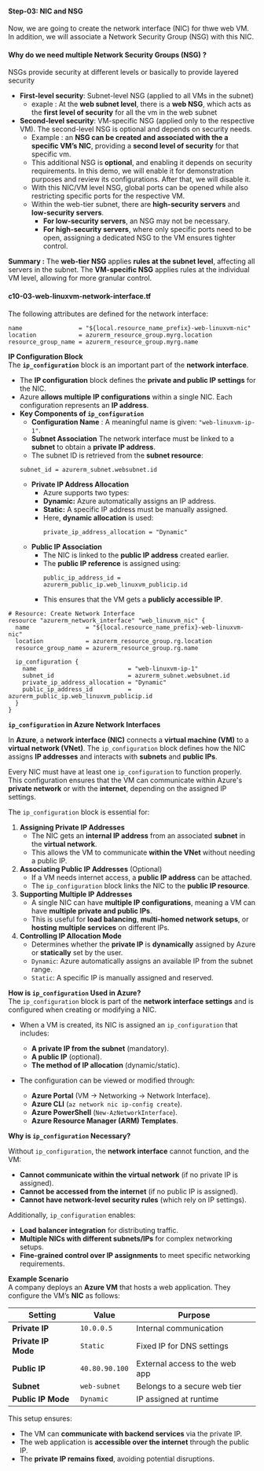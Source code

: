 #### **Step-03: NIC and NSG**
Now, we are going to create the network interface (NIC) for thwe web VM. In addition, we will associate a Network Security Group (NSG) with this NIC.  

#### **Why do we need multiple Network Security Groups (NSG) ?**
NSGs provide security at different levels or basically to provide layered security
- **First-level security**: Subnet-level NSG (applied to all VMs in the subnet)
    - exaple : At the **web subnet level**, there is a **web NSG**, which acts as the **first level of security** for all the vm in the web subnet
- **Second-level security**: VM-specific NSG (applied only to the respective VM).
The second-level NSG is optional and depends on security needs.
    - Example : an **NSG can be created and associated with the a specific VM’s NIC**, providing a **second level of security** for that specific vm.  
    - This additional NSG is **optional**, and enabling it depends on security requirements. In this demo, we will enable it for demonstration purposes and review its configurations. After that, we will disable it.  
    - With this NIC/VM level NSG, global ports can be opened while also restricting specific ports for the respective VM. 
    - Within the web-tier subnet, there are **high-security servers** and **low-security servers**.  
        - **For low-security servers**, an NSG may not be necessary.  
        - **For high-security servers**, where only specific ports need to be open, assigning a dedicated NSG to the VM ensures tighter control.  

**Summary :** The **web-tier NSG** applies **rules at the subnet level**, affecting all servers in the subnet. The **VM-specific NSG** applies rules at the individual VM level, allowing for more granular control.  


#### c10-03-web-linuxvm-network-interface.tf
The following attributes are defined for the network interface:  

```hcl
name                = "${local.resource_name_prefix}-web-linuxvm-nic"
location            = azurerm_resource_group.myrg.location
resource_group_name = azurerm_resource_group.myrg.name
```
**IP Configuration Block**  
The **`ip_configuration`** block is an important part of the **network interface**.  
- The **IP configuration** block defines the **private and public IP settings** for the NIC.  
- Azure **allows multiple IP configurations** within a single NIC. Each configuration represents an **IP address**.  
- **Key Components of `ip_configuration`**  
    - **Configuration Name** : A meaningful name is given: `"web-linuxvm-ip-1"`.  
    - **Subnet Association**   The network interface must be linked to a **subnet** to obtain a **private IP address**.  
    - The subnet ID is retrieved from the **subnet resource**:  
     ```hcl
     subnet_id = azurerm_subnet.websubnet.id
     ```
    - **Private IP Address Allocation**  
        - Azure supports two types:  
        - **Dynamic:** Azure automatically assigns an IP address.  
        - **Static:** A specific IP address must be manually assigned.  
        - Here, **dynamic allocation** is used:  
            ```hcl
            private_ip_address_allocation = "Dynamic"
            ```
    - **Public IP Association**  
        - The NIC is linked to the **public IP address** created earlier.  
        - The **public IP reference** is assigned using:  
            ```hcl
            public_ip_address_id = azurerm_public_ip.web_linuxvm_publicip.id
            ```
        - This ensures that the VM gets a **publicly accessible IP**.  

```hcl
# Resource: Create Network Interface
resource "azurerm_network_interface" "web_linuxvm_nic" {
  name                = "${local.resource_name_prefix}-web-linuxvm-nic"
  location            = azurerm_resource_group.rg.location
  resource_group_name = azurerm_resource_group.rg.name

  ip_configuration {
    name                          = "web-linuxvm-ip-1"
    subnet_id                     = azurerm_subnet.websubnet.id
    private_ip_address_allocation = "Dynamic"
    public_ip_address_id          = azurerm_public_ip.web_linuxvm_publicip.id 
  }
}
```

**`ip_configuration` in Azure Network Interfaces**  

In **Azure**, a **network interface (NIC)** connects a **virtual machine (VM)** to a **virtual network (VNet)**. The `ip_configuration` block defines how the NIC assigns **IP addresses** and interacts with **subnets** and **public IPs**.  

Every NIC must have at least one `ip_configuration` to function properly. This configuration ensures that the VM can communicate within Azure's **private network** or with the **internet**, depending on the assigned IP settings.  


The `ip_configuration` block is essential for:  

1. **Assigning Private IP Addresses**  
   - The NIC gets an **internal IP address** from an associated **subnet** in the **virtual network**.  
   - This allows the VM to communicate **within the VNet** without needing a public IP.  
2. **Associating Public IP Addresses** (Optional)  
   - If a VM needs internet access, a **public IP address** can be attached.  
   - The `ip_configuration` block links the NIC to the **public IP resource**.  
3. **Supporting Multiple IP Addresses**  
   - A single NIC can have **multiple IP configurations**, meaning a VM can have **multiple private and public IPs**.  
   - This is useful for **load balancing**, **multi-homed network setups**, or **hosting multiple services** on different IPs.  
4. **Controlling IP Allocation Mode**  
   - Determines whether the **private IP** is **dynamically** assigned by Azure or **statically** set by the user.  
   - `Dynamic`: Azure automatically assigns an available IP from the subnet range.  
   - `Static`: A specific IP is manually assigned and reserved.  

**How is `ip_configuration` Used in Azure?**  
The `ip_configuration` block is part of the **network interface settings** and is configured when creating or modifying a NIC.  

- When a VM is created, its NIC is assigned an `ip_configuration` that includes:  
  - **A private IP from the subnet** (mandatory).  
  - **A public IP** (optional).  
  - **The method of IP allocation** (dynamic/static).  

- The configuration can be viewed or modified through:  
  - **Azure Portal** (VM → Networking → Network Interface).  
  - **Azure CLI** (`az network nic ip-config create`).  
  - **Azure PowerShell** (`New-AzNetworkInterface`).  
  - **Azure Resource Manager (ARM) Templates**.  

**Why is `ip_configuration` Necessary?**  

Without `ip_configuration`, the **network interface** cannot function, and the VM:  

- **Cannot communicate within the virtual network** (if no private IP is assigned).  
- **Cannot be accessed from the internet** (if no public IP is assigned).  
- **Cannot have network-level security rules** (which rely on IP settings).  

Additionally, `ip_configuration` enables:  
- **Load balancer integration** for distributing traffic.  
- **Multiple NICs with different subnets/IPs** for complex networking setups.  
- **Fine-grained control over IP assignments** to meet specific networking requirements.  


**Example Scenario**  
A company deploys an **Azure VM** that hosts a web application. They configure the VM’s **NIC** as follows:  

| Setting                | Value | Purpose |
|------------------------|--------|----------------------------|
| **Private IP**         | `10.0.0.5` | Internal communication |
| **Private IP Mode**    | `Static` | Fixed IP for DNS settings |
| **Public IP**          | `40.80.90.100` | External access to the web app |
| **Subnet**            | `web-subnet` | Belongs to a secure web tier |
| **Public IP Mode**    | `Dynamic` | IP assigned at runtime |

This setup ensures:  
- The VM can **communicate with backend services** via the private IP.  
- The web application is **accessible over the internet** through the public IP.  
- The **private IP remains fixed**, avoiding potential disruptions.  



